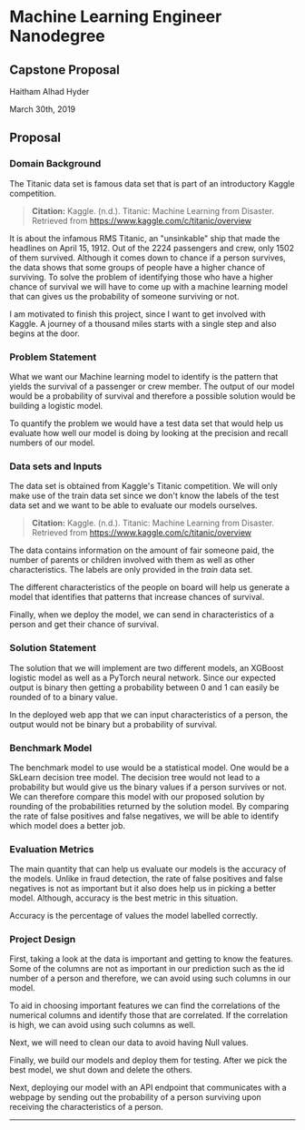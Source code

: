 # Machine Learning Engineer Nanodegree

## Capstone Proposal

Haitham Alhad Hyder

March 30th, 2019

## Proposal

### Domain Background

The Titanic data set is famous data set that is part of an introductory Kaggle competition.

> **Citation:** Kaggle. (n.d.). Titanic: Machine Learning from Disaster. Retrieved from <https://www.kaggle.com/c/titanic/overview>

It is about the infamous RMS Titanic, an "unsinkable" ship that made the headlines on April 15, 1912. Out of the 2224 passengers and crew, only 1502 of them survived. Although it comes down to chance if a person survives, the data shows that some groups of people have a higher chance of surviving. To solve the problem of identifying those who have a higher chance of survival we will have to come up with a machine learning model that can gives us the probability of someone surviving or not.

I am motivated to finish this project, since I want to get involved with Kaggle. A journey of a thousand miles starts with a single step and also begins at the door.

### Problem Statement

What we want our Machine learning model to identify is the pattern that yields the survival of a passenger or crew member. The output of our model would be a probability of survival and therefore a possible solution would be building a logistic model.

To quantify the problem we would have a test data set that would help us evaluate how well our model is doing by looking at the precision and recall numbers of our model.

### Data sets and Inputs

The data set is obtained from Kaggle's Titanic competition. We will only make use of the train data set since we don't know the labels of the test data set and we want to be able to evaluate our models ourselves.

> **Citation:** Kaggle. (n.d.). Titanic: Machine Learning from Disaster. Retrieved from <https://www.kaggle.com/c/titanic/overview>

The data contains information on the amount of fair someone paid, the number of parents or children involved with them as well as other characteristics. The labels are only provided in the _train_ data set.

The different characteristics of the people on board will help us generate a model that identifies that patterns that increase chances of survival.

Finally, when we deploy the model, we can send in characteristics of a person and get their chance of survival.

### Solution Statement

The solution that we will implement are two different models, an XGBoost logistic model as well as a PyTorch neural network. Since our expected output is binary then getting a probability between 0 and 1 can easily be rounded of to a binary value.

In the deployed web app that we can input characteristics of a person, the output would not be binary but a probability of survival.

### Benchmark Model

The benchmark model to use would be a statistical model. One would be a SkLearn decision tree model. The decision tree would not lead to a probability but would give us the binary values if a person survives or not. We can therefore compare this model with our proposed solution by rounding of the probabilities returned by the solution model. By comparing the rate of false positives and false negatives, we will be able to identify which model does a better job.

### Evaluation Metrics

The main quantity that can help us evaluate our models is the accuracy of the models. Unlike in fraud detection, the rate of false positives and false negatives is not as important but it also does help us in picking a better model. Although, accuracy is the best metric in this situation.

Accuracy is the percentage of values the model labelled correctly.

### Project Design

First, taking a look at the data is important and getting to know the features. Some of the columns are not as important in our prediction such as the id number of a person and therefore, we can avoid using such columns in our model.

To aid in choosing important features we can find the correlations of the numerical columns and identify those that are correlated. If the correlation is high, we can avoid using such columns as well.

Next, we will need to clean our data to avoid having Null values.

Finally, we build our models and deploy them for testing. After we pick the best model, we shut down and delete the others.

Next, deploying our model with an API endpoint that communicates with a webpage by sending out the probability of a person surviving upon receiving the characteristics of a person.

-----------
